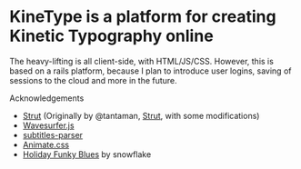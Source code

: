 KineType is a platform for creating Kinetic Typography online
==

The heavy-lifting is all client-side, with HTML/JS/CSS.
However, this is based on a rails platform, because I plan to introduce user logins, saving of sessions to the cloud and more in the future.

Acknowledgements
- [Strut](https://github.com/shirshendu/Strut) (Originally by @tantaman, [Strut](https://github.com/tantaman/Strut), with some modifications)
- [Wavesurfer.js](https://github.com/katspaugh/wavesurfer.js)
- [subtitles-parser](https://github.com/bazh/subtitles-parser)
- [Animate.css](http://github.com/daneden/animate.css)
- [Holiday Funky Blues](http://ccmixter.org/files/snowflake/48516) by snowflake
